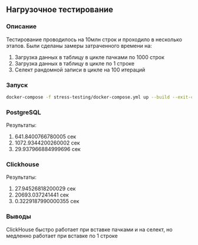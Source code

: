## Нагрузочное тестирование
### Описание
Тестирование проводилось на 10млн строк и проходило в несколько этапов. Были сделаны замеры затраченного времени на:
1. Загрузка данных в таблицу в цикле пачками по 1000 строк
2. Загрузка данных в таблицу в цикле по 1 строке
3. Селект рандомной записи в цикле на 100 итераций

### Запуск
```bash
docker-compose -f stress-testing/docker-compose.yml up --build --exit-code-from code
```

### PostgreSQL
Результаты:
1. 641.8400766780005 сек
2. 1072.9344200260002 сек 
3. 29.937966884999696 сек 

### Clickhouse
Результаты:
1. 27.94526818200029 сек
2. 20693.037241441  сек 
3. 0.3229187990000355  сек

### Выводы
ClickHouse быстро работает при вставке пачками и на селект, но медленно работает при вставке по 1 строке